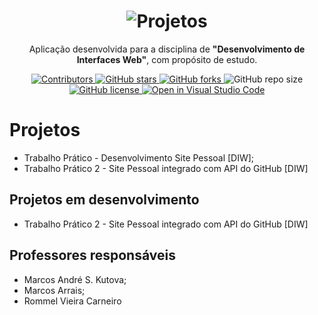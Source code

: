 <h1 align="center">
  <img alt="Projetos" title="Projetos" src="./Documentacao/svg/Logo-Klug-3-branco.svg"/>
</h1>

<p align="center">Aplicação desenvolvida para a disciplina de <strong>"Desenvolvimento de Interfaces Web"</strong>, com propósito de estudo.</p>

<p align="center">
  <a href="https://github.com/ICEI-PUC-Minas-PPLES-TI/PLF-ES-2021-2-TI1-7924100-rotas-gps-1/graphs/contributors">
    <img src="https://img.shields.io/github/contributors/ICEI-PUC-Minas-PPLES-TI/PLF-ES-2021-2-TI1-7924100-rotas-gps-1" alt="Contributors">
  </a>

  <a href="https://github.com/ICEI-PUC-Minas-PPLES-TI/PLF-ES-2021-2-TI1-7924100-rotas-gps-1/stargazers">
    <img alt="GitHub stars" src="https://img.shields.io/github/stars/ICEI-PUC-Minas-PPLES-TI/PLF-ES-2021-2-TI1-7924100-rotas-gps-1">
  </a>

  <a href="https://github.com/ICEI-PUC-Minas-PPLES-TI/PLF-ES-2021-2-TI1-7924100-rotas-gps-1//network">
    <img alt="GitHub forks" src="https://img.shields.io/github/forks/ICEI-PUC-Minas-PPLES-TI/PLF-ES-2021-2-TI1-7924100-rotas-gps-1">
  </a>

  <img alt="GitHub repo size" src="https://img.shields.io/github/repo-size/ICEI-PUC-Minas-PPLES-TI/PLF-ES-2021-2-TI1-7924100-rotas-gps-1">

  <a href="https://github.com/igormartins4/clone-vercel-homepage/blob/main/LICENSE">
    <img src="https://img.shields.io/github/license/ICEI-PUC-Minas-PPLES-TI/PLF-ES-2021-2-TI1-7924100-rotas-gps-1" alt="GitHub license" >
  </a>

  <a href="https://classroom.github.com/online_ide?assignment_repo_id=453591&assignment_repo_type=GroupAssignmentRepo">
    <img src="https://classroom.github.com/assets/open-in-vscode-f059dc9a6f8d3a56e377f745f24479a46679e63a5d9fe6f495e02850cd0d8118.svg"
    alt="Open in Visual Studio Code" >
  </a>
</p>

# Projetos

- Trabalho Prático - Desenvolvimento Site Pessoal [DIW];
- Trabalho Prático 2 - Site Pessoal integrado com API do GitHub [DIW]

## Projetos em desenvolvimento

- Trabalho Prático 2 - Site Pessoal integrado com API do GitHub [DIW]

## Professores responsáveis

- Marcos André S. Kutova;
- Marcos Arrais;
- Rommel Vieira Carneiro
